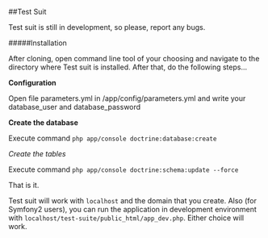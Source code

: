 ##Test Suit

Test suit is still in development, so please, report any bugs.

#####Installation

After cloning, open command line tool of your choosing and navigate to the directory where Test suit is installed. After that, do the following steps...

**Configuration**

Open file parameters.yml in /app/config/parameters.yml and write your database_user and database_password

**Create the database**

Execute command `php app/console doctrine:database:create`

*Create the tables*

Execute command `php app/console doctrine:schema:update --force`

That is it. 

Test suit will work with `localhost` and the domain that you create. Also (for Symfony2 users), you can run the application in development environment with `localhost/test-suite/public_html/app_dev.php`. Either choice will work. 


